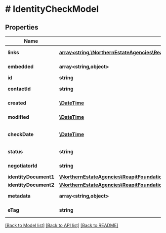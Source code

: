 # # IdentityCheckModel

## Properties

Name | Type | Description | Notes
------------ | ------------- | ------------- | -------------
**links** | [**array<string,\NorthernEstateAgencies\ReapitFoundationsClient\Model\InlineResponse200Links>**](InlineResponse200Links.md) |  | [optional] [readonly]
**embedded** | **array<string,object>** |  | [optional] [readonly]
**id** | **string** | The unique identifier of the identity check | [optional]
**contactId** | **string** | The unique identifier of the contact associated to the identity check | [optional]
**created** | [**\DateTime**](\DateTime.md) | The date and time when the identity check was created | [optional]
**modified** | [**\DateTime**](\DateTime.md) | The date and time when the identity check was last modified | [optional]
**checkDate** | [**\DateTime**](\DateTime.md) | The date when the identity check was performed. This may differ to the date when the check was created | [optional]
**status** | **string** | The current status of the identity check (pass/fail/pending/cancelled/warnings/unchecked) | [optional]
**negotiatorId** | **string** | The unique identifier of the negotiator that initiated the identity check | [optional]
**identityDocument1** | [**\NorthernEstateAgencies\ReapitFoundationsClient\Model\InlineResponse20016IdentityDocument1**](InlineResponse20016IdentityDocument1.md) |  | [optional]
**identityDocument2** | [**\NorthernEstateAgencies\ReapitFoundationsClient\Model\InlineResponse20016IdentityDocument1**](InlineResponse20016IdentityDocument1.md) |  | [optional]
**metadata** | **array<string,object>** | App specific metadata that has been set against the identity check | [optional]
**eTag** | **string** | The ETag for the current version of the identity check. Used for managing update concurrency | [optional] [readonly]

[[Back to Model list]](../../README.md#models) [[Back to API list]](../../README.md#endpoints) [[Back to README]](../../README.md)
